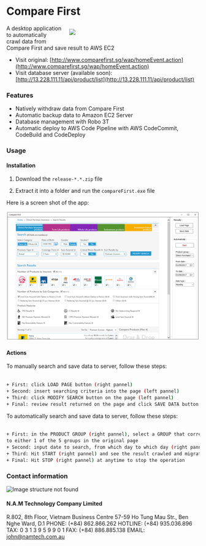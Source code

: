 # Compare First

<img align="right" src="http://namtech.com.au/wp-content/uploads/2017/04/color-logo.svg" hspace="20" vspace="10" width="320">

A desktop application to automatically crawl data from Compare First and save result to AWS EC2 

* Visit original: [http://www.comparefirst.sg/wap/homeEvent.action](http://www.comparefirst.sg/wap/homeEvent.action)
* Visit database server (available soon): [http://13.228.111.11/api/product/list](http://13.228.111.11/api/product/list)

### Features

* Natively withdraw data from Compare First
* Automatic backup data to Amazon EC2 Server
* Database management with Robo 3T
* Automatic deploy to AWS Code Pipeline with AWS CodeCommit, CodeBuild and CodeDeploy

### Usage

#### Installation

1. Download the `release-*.*.zip` file

2. Extract it into a folder and run the `compareFirst.exe` file

Here is a screen shot of the app:

![Image structure not found](https://github.com/nguyenpham95/compareFirst-release/blob/master/shot/app.PNG)<br/>

#### Actions

To manually search and save data to server, follow these steps:

```sh

+ First: click LOAD PAGE button (right pannel)
+ Second: insert searching criteria into the page (left pannel)
+ Third: click MODIFY SEARCH button on the page (left pannel)
+ Final: review result returned on the page and click SAVE DATA button (right pannel)

```

To automatically search and save data to server, follow these steps:

```sh

+ First: in the PRODUCT GROUP (right pannel), select a GROUP that correspond
to either 1 of the 5 groups in the original page
+ Second: input date to search, from which day to which day (right pannel)
+ Third: Hit START (right pannel) and see the result crawled and migrated to EC2 server
+ Final: Hit STOP (right pannel) at anytime to stop the operation

```

### Contact information

![Image structure not found](http://namtech.com.au/wp-content/uploads/2017/04/color-logo.svg)<br/>

#### N.A.M Technology Company Limited

R.802, 8th Floor, Vietnam Business Centre
57-59 Ho Tung Mau Str., Ben Nghe Ward, D.1
PHONE: (+84) 862.866.262
HOTLINE: (+84) 935.036.896
TAX: 0 3 1 3 9 5 9 9 0 1
FAX: (+84) 886.885.138
EMAIL: john@namtech.com.au
